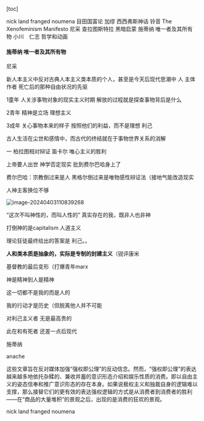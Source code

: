 [toc]

nick land franged noumena
目田国富论
加缪 西西弗斯神话
铃音 The Xenofeminism Manifesto
尼采 查拉图斯特拉
黑暗启蒙
施蒂纳 唯一者及其所有物
小川　仁志 哲学和动画







#### 施蒂纳 唯一者及其所有物

尼采

新人本主义中反对古典人本主义类本质的个人，甚至是今天后现代思潮中 人 主体 作者 死亡后的那种自由状况的先驱

1童年 人关涉事物对象的现实主义时期 解放的过程就是探查事物背后是什么

2青年 精神是立场 理想主义

3成年 关心事物本来的样子 按照他们的利益，而不是理想 利己



古人生活在尘世和感情中，而古代的终结就在于事物世界关系的消解

一 柏拉图相对辩证 笛卡尔 唯心主义的胜利

上帝要人出世 神学否定现实 批到费尔巴哈身上了



费尔巴哈：宗教倒过来是人 黑格尔倒过来是唯物感性辩证法（接地气能改造现实

人神主客换位不够

![image-20240403110839268](C:\Users\30998\AppData\Roaming\Typora\typora-user-images\image-20240403110839268.png)



“这次不叫神性的，而叫人性的” 真实存在的我，既非人也非神

打倒神的是capitalism 人道主义



理论狂徒最终给出的答案是 利己。。

**人和类本质是抽象的，实际是专制的封建主义**（锐评康米

基督教的最后变形（打爆青年marx

神是精神到人是精神

这一切都不是我的而是人的

我的行动才是历史（但脱离他人并不可能

对利己主义者 无是最高贵的

此在和有死者 还差一点后现代



施蒂纳





anache

这些文章旨在反对媒体加强“强权即公理”的反动信念。然而，“强权即公理”的表达越来越多地依托杂糅的、兼收并蓄的意识形态介绍和娱乐性质的消费。即以自由主义的姿态信奉和推广意识形态的存在本身。如果说极权主义和独裁自身的逻辑难以支撑，那么接替它们的更有效的表达强权逻辑的方式是从消费者到消费者的胜利——在“商品的大量堆积”的景观之后，出现的是消费的狂欢的景观。















































nick land franged noumena







